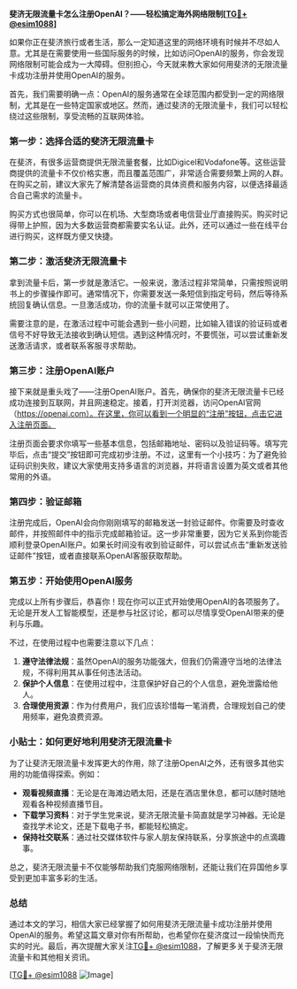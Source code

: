 **斐济无限流量卡怎么注册OpenAI？——轻松搞定海外网络限制[[TG💪+ @esim1088](https://t.me/s/esim1088)]**

如果你正在斐济旅行或者生活，那么一定知道这里的网络环境有时候并不尽如人意。尤其是在需要使用一些国际服务的时候，比如访问OpenAI的服务，你会发现网络限制可能会成为一大障碍。但别担心，今天就来教大家如何用斐济的无限流量卡成功注册并使用OpenAI的服务。

首先，我们需要明确一点：OpenAI的服务通常在全球范围内都受到一定的网络限制，尤其是在一些特定国家或地区。然而，通过斐济的无限流量卡，我们可以轻松绕过这些限制，享受流畅的互联网体验。

### 第一步：选择合适的斐济无限流量卡

在斐济，有很多运营商提供无限流量套餐，比如Digicel和Vodafone等。这些运营商提供的流量卡不仅价格实惠，而且覆盖范围广，非常适合需要频繁上网的人群。在购买之前，建议大家先了解清楚各运营商的具体资费和服务内容，以便选择最适合自己需求的流量卡。

购买方式也很简单，你可以在机场、大型商场或者电信营业厅直接购买。购买时记得带上护照，因为大多数运营商都需要实名认证。此外，还可以通过一些在线平台进行购买，这样既方便又快捷。

### 第二步：激活斐济无限流量卡

拿到流量卡后，第一步就是激活它。一般来说，激活过程非常简单，只需按照说明书上的步骤操作即可。通常情况下，你需要发送一条短信到指定号码，然后等待系统回复确认信息。一旦激活成功，你的流量卡就可以正常使用了。

需要注意的是，在激活过程中可能会遇到一些小问题，比如输入错误的验证码或者信号不好导致无法接收到确认短信。遇到这种情况时，不要慌张，可以尝试重新发送激活请求，或者联系客服寻求帮助。

### 第三步：注册OpenAI账户

接下来就是重头戏了——注册OpenAI账户。首先，确保你的斐济无限流量卡已经成功连接到互联网，并且网速稳定。接着，打开浏览器，访问OpenAI官网（https://openai.com）。在这里，你可以看到一个明显的“注册”按钮，点击它进入注册页面。

注册页面会要求你填写一些基本信息，包括邮箱地址、密码以及验证码等。填写完毕后，点击“提交”按钮即可完成初步注册。不过，这里有一个小技巧：为了避免验证码识别失败，建议大家使用支持多语言的浏览器，并将语言设置为英文或者其他常用的外语。

### 第四步：验证邮箱

注册完成后，OpenAI会向你刚刚填写的邮箱发送一封验证邮件。你需要及时查收邮件，并按照邮件中的指示完成邮箱验证。这一步非常重要，因为它关系到你能否顺利登录OpenAI账户。如果长时间没有收到验证邮件，可以尝试点击“重新发送验证邮件”按钮，或者直接联系OpenAI客服获取帮助。

### 第五步：开始使用OpenAI服务

完成以上所有步骤后，恭喜你！现在你可以正式开始使用OpenAI的各项服务了。无论是开发人工智能模型，还是参与社区讨论，都可以尽情享受OpenAI带来的便利与乐趣。

不过，在使用过程中也需要注意以下几点：

1. **遵守法律法规**：虽然OpenAI的服务功能强大，但我们仍需遵守当地的法律法规，不得利用其从事任何违法活动。
2. **保护个人信息**：在使用过程中，注意保护好自己的个人信息，避免泄露给他人。
3. **合理使用资源**：作为付费用户，我们应该珍惜每一笔消费，合理规划自己的使用频率，避免浪费资源。

### 小贴士：如何更好地利用斐济无限流量卡

为了让斐济无限流量卡发挥更大的作用，除了注册OpenAI之外，还有很多其他实用的功能值得探索。例如：

- **观看视频直播**：无论是在海滩边晒太阳，还是在酒店里休息，都可以随时随地观看各种视频直播节目。
- **下载学习资料**：对于学生党来说，斐济无限流量卡简直就是学习神器。无论是查找学术论文，还是下载电子书，都能轻松搞定。
- **保持社交联系**：通过社交媒体软件与家人朋友保持联系，分享旅途中的点滴趣事。

总之，斐济无限流量卡不仅能够帮助我们克服网络限制，还能让我们在异国他乡享受到更加丰富多彩的生活。

### 总结

通过本文的学习，相信大家已经掌握了如何用斐济无限流量卡成功注册并使用OpenAI的服务。希望这篇文章对你有所帮助，也希望你在斐济度过一段愉快而充实的时光。最后，再次提醒大家关注[TG💪+ @esim1088](https://t.me/s/esim1088)，了解更多关于斐济无限流量卡和其他相关资讯。

[[TG💪+ @esim1088](https://t.me/s/esim1088) ![Image](https://i.postimg.cc/4NQfJmqS/Snipaste-2025-05-13-00-14-12.png)]